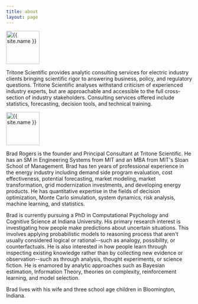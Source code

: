 ```yaml
---
title: about
layout: page
---
```

<img class="selfie" width ="90px"  alt="{{ site.name }}" onmouseover="this.style.box-shadow='0 0px 4px 0 rgba(0,0,0,0.18), 0 0px 12px 0 rgba(0,0,0,0.15)
'; this.style.opacity='0.8';" src="{% if site.external-image %}{{ site.picture }}{% else %}{{ site.url }}/{{ site.picture }}{% endif %}" style="display:inline" />

<p>Tritone Scientific provides analytic consulting services for electric industry clients bringing scientific rigor to answering business, policy, and regulatory questions. Tritone Scientific analyses withstand criticism of experienced industry experts, but are approachable and accessible to the full cross-section of industry stakeholders. Consulting services offered include statistics, forecasting, decision tools, and technical training.</p>

<img class="selfie" width ="90px"  alt="{{ site.name }}" onmouseover="this.style.box-shadow='0 0px 4px 0 rgba(0,0,0,0.18), 0 0px 12px 0 rgba(0,0,0,0.15)
'; this.style.opacity='0.8';" src="{% if site.external-image %}{{ site.picture }}{% else %}{{ site.url }}/{{ site.picture }}{% endif %}" style="display:inline" />

<p>Brad Rogers is the founder and Principal Consultant at Tritone Scientific. He has an SM in Engineering Systems from MIT and an MBA from MIT's Sloan School of Management. Brad has ten years of professional experience in the energy industry including demand side program evaluation, cost effectiveness, potential forecasting, market modeling, market transformation, grid modernization investments, and developing energy products. He has quantitative expertise in the fields of decision optimization, Monte Carlo simulation, system dynamics, risk analysis, machine learning, and statistics.</p>

<p> Brad is currently pursuing a PhD in Computational Psychology and Cognitive Science at Indiana University. His primary research interest is investigating how people make predictions about uncertain situations. This involves applying probabilistic models to reasoning process that aren't usually considered logical or rational--such as analogy, possibility, or counterfactuals. He is also interested in how people learn through inspecting existing knowledge rather than by collecting new evidence or observation--such as through analysis, thought experiments, or science fiction. He is enamored by analytic approaches such as Bayesian estimation, Information Theory, theories on complexity, reinforcement learning, and model selection.</p>

<p>Brad lives with his wife and three school age children in Bloomington, Indiana. </p>

<!---
<h2>Skills</h2>
<ul class="skill-list">
	<li>HTML - Jade - Haml - Erb</li>
	<li>Responsive (Mobile First)</li>
	<li>CSS (Stylus, Sass, Less)</li>
	<li>Css Frameworks (Bootstrap, Foundation)</li>
	<li>Javascript (Design Patterns, Testes)</li>
	<li>NodeJS</li>
	<li>AngularJS - ReactJS</li>
	<li>Grunt - Gulp - Yeoman</li>
	<li>Git</li>
	<li>PHP</li>
	<li>Python</li>
	<li>MySQL - MongoDB</li>
	<li>Scrum and Kanban</li>
	<li>TDD e Continuous Integration</li>
</ul>
-->
